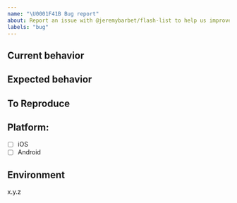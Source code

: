 ```yaml
---
name: "\U0001F41B Bug report"
about: Report an issue with @jeremybarbet/flash-list to help us improve
labels: "bug"
---
```


<!-- Thanks for taking the time to fill out this bug report!

If this is not a bug report, please use other relevant channels:
- [Create a feature proposal on Discussions](https://github.com/Shopify/flash-list/discussions/new)
- [Chat with others in the #flash-list channel on Shopify React Native Open Source Discord](https://discord.com/channels/928252803867107358/986654488326701116)

Before you proceed:

- Make sure you are on latest versions of the FlashList package.
- If you are having an issue with your machine or build tools, the issue belongs on another repository as that is outside of the scope of FlashList. -->

## Current behavior

<!-- What code are you running and what is happening? Include a screenshot or video if it's a UI related issue. -->

## Expected behavior

<!-- What do you expect to happen instead? -->

## To Reproduce

<!-- Please provide a way to reproduce the problem if it's possible. Use the fixture app to create an example that reproduces the bug and provide a link to a GitHub repository under your username. -->

## Platform:

- [ ] iOS
- [ ] Android

## Environment

<!-- What is the exact version of @jeremybarbet/flash-list that you are using? -->

x.y.z
